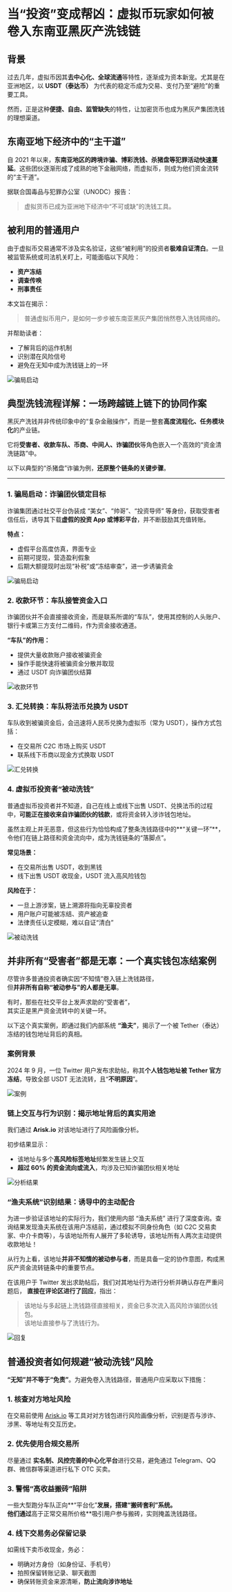 # 当“投资”变成帮凶：虚拟币玩家如何被卷入东南亚黑灰产洗钱链

## 背景

过去几年，虚拟币因其**去中心化、全球流通**等特性，逐渐成为资本新宠。尤其是在亚洲地区，以 **USDT（泰达币）** 为代表的稳定币成为交易、支付乃至“避险”的重要工具。

然而，正是这种**便捷、自由、监管缺失**的特性，让加密货币也成为黑灰产集团洗钱的理想渠道。

## 东南亚地下经济中的“主干道”

自 2021 年以来，**东南亚地区的跨境诈骗、博彩洗钱、杀猪盘等犯罪活动快速蔓延**。这些团伙逐渐形成了成熟的地下金融网络，而虚拟币，则成为他们资金流转的“主干道”。

据联合国毒品与犯罪办公室（UNODC）报告：

> 虚拟货币已成为亚洲地下经济中“不可或缺”的洗钱工具。

## 被利用的普通用户

由于虚拟币交易通常不涉及实名验证，这些“被利用”的投资者**极难自证清白**。一旦被监管系统或司法机关盯上，可能面临以下风险：

- **资产冻结**
- **调查传唤**
- **刑事责任**

本文旨在揭示：

> 普通虚拟币用户，是如何一步步被东南亚黑灰产集团悄然卷入洗钱网络的。

并帮助读者：

- 了解背后的运作机制  
- 识别潜在风险信号  
- 避免在无知中成为洗钱链上的一环

![骗局启动](./images/0.png)

## 典型洗钱流程详解：一场跨越链上链下的协同作案

黑灰产洗钱并非传统印象中的“复杂金融操作”，而是一整套**高度流程化、任务模块化**的产业链。

它将**受害者、收款车队、币商、中间人、诈骗团伙**等角色嵌入一个高效的“资金清洗链路”中。

以下以典型的“杀猪盘”诈骗为例，**还原整个链条的关键步骤**。

---


### 1. 骗局启动：诈骗团伙锁定目标

诈骗集团通过社交平台伪装成 “美女”、“帅哥”、“投资导师” 等身份，获取受害者信任后，诱导其下载**虚假的投资 App 或博彩平台**，并不断鼓励其充值转账。

**特点：**

- 虚假平台高度仿真，界面专业  
- 前期可提现，营造盈利假象  
- 后期大额提现时出现“补税”或“冻结审查”，进一步诱骗资金  

![骗局启动](./images/1.png)


### 2. 收款环节：车队接管资金入口

诈骗团伙并不会直接接收资金，而是联系所谓的“车队”，使用其控制的人头账户、银行卡或第三方支付二维码，作为资金接收通道。

**“车队”的作用：**

- 提供大量收款账户接收被骗资金  
- 操作手能快速将被骗资金分散并取现  
- 通过 USDT 向诈骗团伙结算  

![收款环节](./images/2.png)


### 3. 汇兑转换：车队将法币兑换为 USDT

车队收到被骗资金后，会迅速将人民币兑换为虚拟币（常为 USDT），操作方式包括：

- 在交易所 C2C 市场上购买 USDT  
- 联系线下币商以现金方式换取 USDT  

![汇兑转换](./images/3.png)


### 4. 虚拟币投资者“被动洗钱”

普通虚拟币投资者并不知道，自己在线上或线下出售 USDT、兑换法币的过程中，**可能正在接收来自诈骗团伙的钱款**，或将资金转入涉诈钱包地址。

虽然主观上并无恶意，但这些行为恰恰构成了整条洗钱路径中的**“关键一环”**，令他们在链上路径和资金流向中，成为洗钱链条的“落脚点”。

**常见场景：**

- 在交易所出售 USDT，收到黑钱  
- 线下出售 USDT 收现金，USDT 流入高风险钱包  

**风险在于：**

- 一旦上游涉案，链上溯源将指向无辜投资者  
- 用户账户可能被冻结、资产被追查  
- 法律责任认定模糊，难以自证“清白”  

![被动洗钱](./images/4.png)


## 并非所有“受害者”都是无辜：一个真实钱包冻结案例

尽管许多普通投资者确实因“不知情”卷入链上洗钱路径，  
但**并非所有自称“被动参与”的人都是无辜**。

有时，那些在社交平台上发声求助的“受害者”，  
其实正是黑产资金流转中的关键一环。

以下这个真实案例，即通过我们内部系统 **“渔夫”**，揭示了一个被 Tether（泰达）冻结的钱包地址背后的真相。


### 案例背景

2024 年 9 月，一位 Twitter 用户发布求助帖，称其**个人钱包地址被 Tether 官方冻结**，导致全部 USDT 无法流转，且“**不明原因**”。

![案例](./images/5.png)

### 链上交互与行为识别：揭示地址背后的真实用途

我们通过 **Arisk.io** 对该地址进行了风险画像分析。

初步结果显示：

- 该地址与多个**高风险标签地址**频繁发生链上交互  
- **超过 60% 的资金流向或流入**，均涉及已知诈骗团伙相关地址

 ![分析结果](./images/6.png)

### “渔夫系统”识别结果：诱导中的主动配合

为进一步验证该地址的实际行为，我们使用内部 “渔夫系统” 进行了深度查询。查询结果发现渔夫系统在该用户冻结前，通过模拟不同身份角色（如 C2C 交易卖家、中介卡商等），与该地址所有人展开了多轮诱导，该地址所有人两次主动提供收款地址！

从行为上看，该地址**并非不知情的被动参与者**，而是具备一定的协作意图，构成黑灰产资金流转链条中的重要节点。

在该用户于 Twitter 发出求助帖后，我们对其地址行为进行分析并确认存在严重问题后，  **直接在评论区进行了回应**，指出：

> 该地址与多起链上洗钱路径直接相关，资金已多次流入高风险诈骗团伙钱包。  
> 该地址直接参与了洗钱行为。

 ![回复](./images/7.png)

 ## 普通投资者如何规避“被动洗钱”风险

**“无知”并不等于“免责”**。为避免卷入洗钱路径，普通用户应采取以下措施：

### 1. 核查对方地址风险

在交易前使用 [Arisk.io](https://arisk.io) 等工具对对方钱包进行风险画像分析，识别是否与涉诈、涉黑、等地址有交互历史。


### 2. 优先使用合规交易所

尽量通过 **实名制、风控完善的中心化平台**进行交易，避免通过 Telegram、QQ群、微信群等渠道进行私下 OTC 买卖。


### 3. 警惕“高收益搬砖”陷阱

一些大型跑分车队正向**“平台化”**发展，搭建“搬砖套利”系统。  
他们通过**高于正常交易所价格**吸引用户参与搬砖，实则掩盖洗钱路径。


### 4. 线下交易务必保留记录

如需线下卖币收现金，务必：

- 明确对方身份（如身份证、手机号）
- 拍照保留转账记录、聊天截图  
- 确保转账资金来源清晰，**防止流向涉诈地址**  

